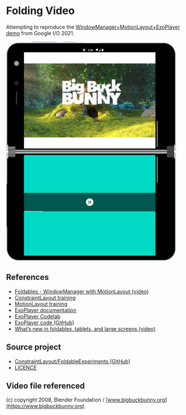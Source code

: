 # Folding Video

Attempting to reproduce the [WindowManager+MotionLayout+ExoPlayer demo](https://www.youtube.com/watch?v=jIBNhxyciLQ) from Google I/O 2021.

![Surface Duo with dual-screen app showing video on one screen and controls on the other](Screenshots/folding-video-demo.png)

## References

- [Foldables - WindowManager with MotionLayout (video)](https://www.youtube.com/watch?v=jIBNhxyciLQ)
- [ConstraintLayout training](https://developer.android.com/training/constraint-layout)
- [MotionLayout training](https://developer.android.com/training/constraint-layout/motionlayout)
- [ExoPlayer documentation](https://exoplayer.dev/)
- [ExoPlayer Codelab](https://developer.android.com/codelabs/exoplayer-intro#0)
- [ExoPlayer code (GitHub)](https://github.com/google/ExoPlayer)
- [What’s new in foldables, tablets, and large screens (video)](https://www.youtube.com/watch?v=Qkiz3QIPJzk)

## Source project

- [ConstraintLayout/FoldableExperiments (GitHub)](https://github.com/androidx/constraintlayout/tree/main/projects/FoldableExperiments)
- [LICENCE](https://github.com/androidx/constraintlayout/blob/main/LICENSE)

## Video file referenced

(c) copyright 2008, Blender Foundation / [www.bigbuckbunny.org](https://www.bigbuckbunny.org)